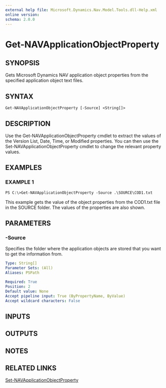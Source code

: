 ```yaml
---
external help file: Microsoft.Dynamics.Nav.Model.Tools.dll-Help.xml
online version:
schema: 2.0.0
---
```


# Get-NAVApplicationObjectProperty

## SYNOPSIS
Gets Microsoft Dynamics NAV application object properties from the specified application object text files.

## SYNTAX

```
Get-NAVApplicationObjectProperty [-Source] <String[]>
```

## DESCRIPTION
Use the Get-NAVApplicationObjectProperty cmdlet to extract the values of the Version List, Date, Time, or Modified properties.
You can then use the Set-NAVApplicationObjectProperty cmdlet to change the relevant property values.

## EXAMPLES

### EXAMPLE 1
```
PS C:\>Get-NAVApplicationObjectProperty -Source .\SOURCE\COD1.txt
```

This example gets the value of the object properties from the COD1.txt file in the SOURCE folder.
The values of the properties are also shown.

## PARAMETERS

### -Source
Specifies the folder where the application objects are stored that you want to get the information from.

```yaml
Type: String[]
Parameter Sets: (All)
Aliases: PSPath

Required: True
Position: 2
Default value: None
Accept pipeline input: True (ByPropertyName, ByValue)
Accept wildcard characters: False
```

## INPUTS

## OUTPUTS

## NOTES

## RELATED LINKS
[Set-NAVApplicationObjectProperty](Set-NAVApplicationObjectProperty.md)  
